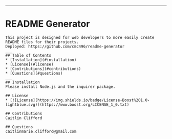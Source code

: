 
  ---
  # README Generator
    This project is designed for web developers to more easily create README files for their projects.
    Deployed: https://github.com/cmc496/readme-generator
    ___
    ## Table of Contents
    * [Installation](#installation)
    * [License](#license)
    * [Contributions](#contributions)
    * [Questions](#questions)
    ___
    ## Installation
    Please install Node.js and the inquirer package.

    ## License
    * [![License](https://img.shields.io/badge/License-Boost%201.0-lightblue.svg)](https://www.boost.org/LICENSE_1_0.txt)

    ## Contributions
    Caitlin Clifford

    ## Questions
    caitlinmarie.clifford@gmail.com